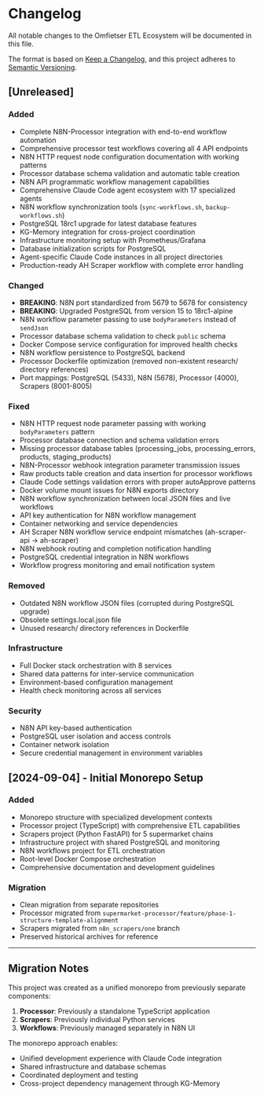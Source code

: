 # Changelog

All notable changes to the Omfietser ETL Ecosystem will be documented in this file.

The format is based on [Keep a Changelog](https://keepachangelog.com/en/1.0.0/),
and this project adheres to [Semantic Versioning](https://semver.org/spec/v2.0.0.html).

## [Unreleased]

### Added
- Complete N8N-Processor integration with end-to-end workflow automation
- Comprehensive processor test workflows covering all 4 API endpoints
- N8N HTTP request node configuration documentation with working patterns
- Processor database schema validation and automatic table creation
- N8N API programmatic workflow management capabilities
- Comprehensive Claude Code agent ecosystem with 17 specialized agents
- N8N workflow synchronization tools (`sync-workflows.sh`, `backup-workflows.sh`)
- PostgreSQL 18rc1 upgrade for latest database features
- KG-Memory integration for cross-project coordination
- Infrastructure monitoring setup with Prometheus/Grafana
- Database initialization scripts for PostgreSQL
- Agent-specific Claude Code instances in all project directories
- Production-ready AH Scraper workflow with complete error handling

### Changed
- **BREAKING**: N8N port standardized from 5679 to 5678 for consistency
- **BREAKING**: Upgraded PostgreSQL from version 15 to 18rc1-alpine
- N8N workflow parameter passing to use `bodyParameters` instead of `sendJson`
- Processor database schema validation to check `public` schema
- Docker Compose service configuration for improved health checks
- N8N workflow persistence to PostgreSQL backend
- Processor Dockerfile optimization (removed non-existent research/ directory references)
- Port mappings: PostgreSQL (5433), N8N (5678), Processor (4000), Scrapers (8001-8005)

### Fixed
- N8N HTTP request node parameter passing with working `bodyParameters` pattern
- Processor database connection and schema validation errors
- Missing processor database tables (processing_jobs, processing_errors, products, staging_products)
- N8N-Processor webhook integration parameter transmission issues
- Raw products table creation and data insertion for processor workflows
- Claude Code settings validation errors with proper autoApprove patterns
- Docker volume mount issues for N8N exports directory
- N8N workflow synchronization between local JSON files and live workflows
- API key authentication for N8N workflow management
- Container networking and service dependencies
- AH Scraper N8N workflow service endpoint mismatches (ah-scraper-api → ah-scraper)
- N8N webhook routing and completion notification handling
- PostgreSQL credential integration in N8N workflows
- Workflow progress monitoring and email notification system

### Removed
- Outdated N8N workflow JSON files (corrupted during PostgreSQL upgrade)
- Obsolete settings.local.json file
- Unused research/ directory references in Dockerfile

### Infrastructure
- Full Docker stack orchestration with 8 services
- Shared data patterns for inter-service communication
- Environment-based configuration management
- Health check monitoring across all services

### Security
- N8N API key-based authentication
- PostgreSQL user isolation and access controls
- Container network isolation
- Secure credential management in environment variables

## [2024-09-04] - Initial Monorepo Setup

### Added
- Monorepo structure with specialized development contexts
- Processor project (TypeScript) with comprehensive ETL capabilities
- Scrapers project (Python FastAPI) for 5 supermarket chains
- Infrastructure project with shared PostgreSQL and monitoring
- N8N workflows project for ETL orchestration
- Root-level Docker Compose orchestration
- Comprehensive documentation and development guidelines

### Migration
- Clean migration from separate repositories
- Processor migrated from `supermarket-processor/feature/phase-1-structure-template-alignment`
- Scrapers migrated from `n8n_scrapers/one` branch
- Preserved historical archives for reference

---

## Migration Notes

This project was created as a unified monorepo from previously separate components:

1. **Processor**: Previously a standalone TypeScript application
2. **Scrapers**: Previously individual Python services
3. **Workflows**: Previously managed separately in N8N UI

The monorepo approach enables:
- Unified development experience with Claude Code integration
- Shared infrastructure and database schemas
- Coordinated deployment and testing
- Cross-project dependency management through KG-Memory